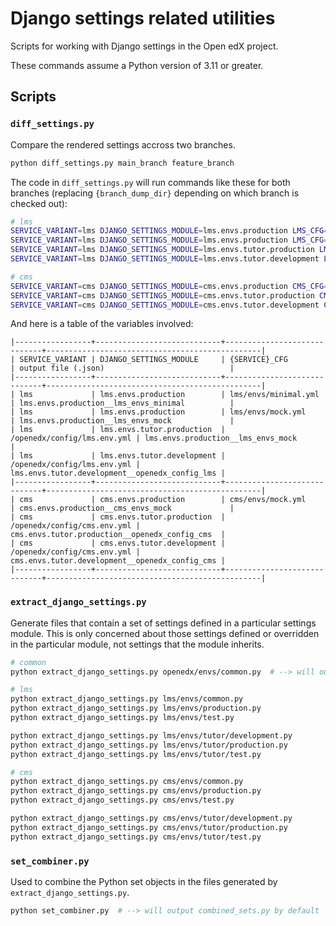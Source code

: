 # Django settings related utilities
Scripts for working with Django settings in the Open edX project.

These commands assume a Python version of 3.11 or greater.

## Scripts

### `diff_settings.py`

Compare the rendered settings accross two branches.

```sh
python diff_settings.py main_branch feature_branch
```

The code in `diff_settings.py` will run commands like these for both branches (replacing `{branch_dump_dir}` depending on which branch is checked out):

```sh
# lms
SERVICE_VARIANT=lms DJANGO_SETTINGS_MODULE=lms.envs.production LMS_CFG=lms/envs/minimal.yml ./manage.py lms dump_settings > {branch_dump_dir}/lms.envs.production__lms_envs_minimal.json
SERVICE_VARIANT=lms DJANGO_SETTINGS_MODULE=lms.envs.production LMS_CFG=lms/envs/mock.yml ./manage.py lms dump_settings > {branch_dump_dir}/lms.envs.production__lms_envs_mock.json
SERVICE_VARIANT=lms DJANGO_SETTINGS_MODULE=lms.envs.tutor.production LMS_CFG=/openedx/config/lms.env.yml ./manage.py lms dump_settings > {branch_dump_dir}/lms.envs.tutor.production__openedx_config_lms.json
SERVICE_VARIANT=lms DJANGO_SETTINGS_MODULE=lms.envs.tutor.development LMS_CFG=/openedx/config/lms.env.yml ./manage.py lms dump_settings > {branch_dump_dir}/lms.envs.tutor.development__openedx_config_lms.json

# cms
SERVICE_VARIANT=cms DJANGO_SETTINGS_MODULE=cms.envs.production CMS_CFG=cms/envs/mock.yml ./manage.py cms dump_settings > {branch_dump_dir}/cms.envs.production__cms_envs_mock.json
SERVICE_VARIANT=cms DJANGO_SETTINGS_MODULE=cms.envs.tutor.production CMS_CFG=/openedx/config/cms.env.yml ./manage.py cms dump_settings > {branch_dump_dir}/cms.envs.tutor.production__openedx_config_cms.json
SERVICE_VARIANT=cms DJANGO_SETTINGS_MODULE=cms.envs.tutor.development CMS_CFG=/openedx/config/cms.env.yml ./manage.py cms dump_settings > {branch_dump_dir}/cms.envs.tutor.development__openedx_config_cms.json
```

And here is a table of the variables involved:

```
|-----------------+----------------------------+-----------------------------+------------------------------------------------|
| SERVICE_VARIANT | DJANGO_SETTINGS_MODULE     | {SERVICE}_CFG               | output file (.json)                            |
|-----------------+----------------------------+-----------------------------+------------------------------------------------|
| lms             | lms.envs.production        | lms/envs/minimal.yml        | lms.envs.production__lms_envs_minimal          |
| lms             | lms.envs.production        | lms/envs/mock.yml           | lms.envs.production__lms_envs_mock             |
| lms             | lms.envs.tutor.production  | /openedx/config/lms.env.yml | lms.envs.production__lms_envs_mock             |
| lms             | lms.envs.tutor.development | /openedx/config/lms.env.yml | lms.envs.tutor.development__openedx_config_lms |
|-----------------+----------------------------+-----------------------------+------------------------------------------------|
| cms             | cms.envs.production        | cms/envs/mock.yml           | cms.envs.production__cms_envs_mock             |
| cms             | cms.envs.tutor.production  | /openedx/config/cms.env.yml | cms.envs.tutor.production__openedx_config_cms  |
| cms             | cms.envs.tutor.development | /openedx/config/cms.env.yml | cms.envs.tutor.development__openedx_config_cms |
|-----------------+----------------------------+-----------------------------+------------------------------------------------|
```

### `extract_django_settings.py`

Generate files that contain a set of settings defined in a particular settings module. This is only concerned about those settings
defined or overridden in the particular module, not settings that the module inherits.

```sh
# common
python extract_django_settings.py openedx/envs/common.py  # --> will output openedx_envs_common.py

# lms
python extract_django_settings.py lms/envs/common.py
python extract_django_settings.py lms/envs/production.py
python extract_django_settings.py lms/envs/test.py

python extract_django_settings.py lms/envs/tutor/development.py
python extract_django_settings.py lms/envs/tutor/production.py
python extract_django_settings.py lms/envs/tutor/test.py

# cms
python extract_django_settings.py cms/envs/common.py
python extract_django_settings.py cms/envs/production.py
python extract_django_settings.py cms/envs/test.py

python extract_django_settings.py cms/envs/tutor/development.py
python extract_django_settings.py cms/envs/tutor/production.py
python extract_django_settings.py cms/envs/tutor/test.py
```

### `set_combiner.py`

Used to combine the Python set objects in the files generated by `extract_django_settings.py`.

```sh
python set_combiner.py  # --> will output combined_sets.py by default
```
